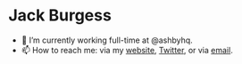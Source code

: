 # Jack Burgess

- 🔭 I’m currently working full-time at @ashbyhq.
- 📫 How to reach me: via my [website](https://jackburgess.co.uk), [Twitter](https://twitter.com/jack_thb), or via [email](hi@jackburgess.co.uk).
